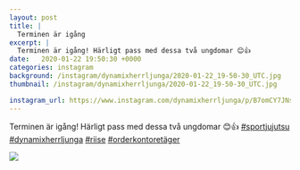 ```yaml
---
layout: post
title: |
  Terminen är igång
excerpt: |
  Terminen är igång! Härligt pass med dessa två ungdomar 😊👍    
date:   2020-01-22 19:50:30 +0000
categories: instagram
background: /instagram/dynamixherrljunga/2020-01-22_19-50-30_UTC.jpg
thumbnail: /instagram/dynamixherrljunga/2020-01-22_19-50-30_UTC.jpg

instagram_url: https://www.instagram.com/dynamixherrljunga/p/B7omCY7JNsF
---
```

Terminen är igång! Härligt pass med dessa två ungdomar 😊👍 [#sportjujutsu](https://www.instagram.com/explore/tags/sportjujutsu/) [#dynamixherrljunga](https://www.instagram.com/explore/tags/dynamixherrljunga/) [#riise](https://www.instagram.com/explore/tags/riise/) [#orderkontoretäger](https://www.instagram.com/explore/tags/orderkontoretäger/)



<img src='{{ site.baseurl }}/instagram/dynamixherrljunga/2020-01-22_19-50-30_UTC.jpg' class='img-fluid' />
